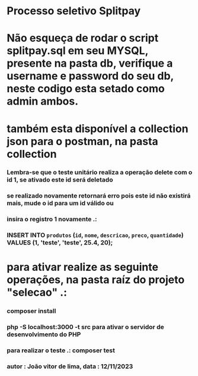 # Processo seletivo Splitpay

# Não esqueça de rodar o script splitpay.sql em seu MYSQL, presente na pasta db, verifique a username e password do seu db, neste codigo esta setado como admin ambos.

# também esta disponível a collection json para o postman, na pasta collection

### Lembra-se que o teste unitário realiza a operação delete com o id 1, se ativado este id será deletado

### se realizado novamente retornará erro pois este id não existirá mais, mude o id para um id válido ou
### insira o registro 1 novamente .:

### INSERT INTO `produtos` (`id`, `nome`, `descricao`, `preco`, `quantidade`) VALUES (1, 'teste', 'teste', 25.4, 20);

# para ativar realize as seguinte operações, na pasta raíz do projeto "selecao" .:

### composer install 

### php -S localhost:3000 -t src para ativar o servidor de desenvolvimento do PHP

### para realizar o teste .: composer test 

### autor : João vitor de lima, data : 12/11/2023
